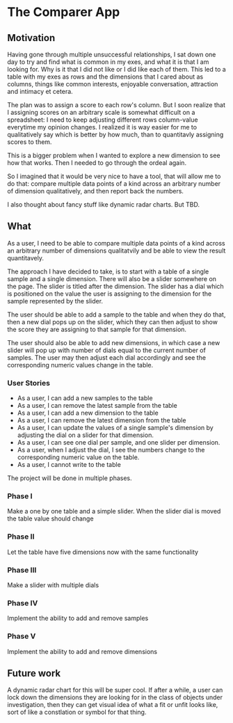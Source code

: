 # The Comparer App

## Motivation

Having gone through multiple unsuccessful relationships, I sat down one day to try and find what is common in my exes, and 
what it is that I am looking for. Why is it that I did not like or I did like each of them. This led to a table with my exes
as rows and the dimensions that I cared about as columns, things like common interests, enjoyable conversation, attraction and 
intimacy et cetera. 

The plan was to assign a score to each row's column. But I soon realize that I assigning scores on an arbitrary scale is 
somewhat difficult on a spreadsheet: I need to keep adjusting different rows column-value everytime my opinion changes. I 
realized it is way easier for me to qualitatively say which is better by how much, than to quantitavly assigning scores to them.

This is a bigger problem when I wanted to explore a new dimension to see how that works. Then I needed to go through the ordeal again.

So I imagined that it would be very nice to have a tool, that will allow me to do that: compare multiple data points of a kind
across an arbitrary number of dimension qualitatively, and then report back the numbers.

I also thought about fancy stuff like dynamic radar charts. But TBD.

## What

As a user, I need to be able to compare multiple data points of a kind across an arbitrary number of dimensions qualitatvily
and be able to view the result quantitavely.

The approach I have decided to take, is to start with a table of a single sample and a single dimension. There will also 
be a slider somewhere on the page. The slider is titled after the dimension. The slider has a dial which is positioned on
the value the user is assigning to the dimension for the sample represented by the slider.

The user should be able to add a sample to the table and when they do that, then a new dial pops up on the slider, which
they can then adjust to show the score they are assigning to that sample for that dimension.

The user should also be able to add new dimensions, in which case a new slider will pop up with number of dials equal to the
current number of samples. The user may then adjust each dial accordingly and see the corresponding numeric values change
in the table.

### User Stories
* As a user, I can add a new samples to the table
* As a user, I can remove the latest sample from the table
* As a user, I can add a new dimension to the table
* As a user, I can remove the latest dimension from the table
* As a user, I can update the values of a single sample's dimension by adjusting the dial on a slider for that dimension.
* As a user, I can see one dial per sample, and one slider per dimension.
* As a user, when I adjust the dial, I see the numbers change to the corresponding numeric value on the table.
* As a user, I cannot write to the table

The project will be done in multiple phases.

### Phase I

Make a one by one table and a simple slider. When the slider dial is moved the table value should change

### Phase II

Let the table have five dimensions now with the same functionality

### Phase III

Make a slider with multiple dials

### Phase IV

Implement the ability to add and remove samples

### Phase V

Implement the ability to add and remove dimensions

## Future work

A dynamic radar chart for this will be super cool. If after a while, a user can lock down the dimensions they are looking for in the
class of objects under investigation, then they can get visual idea of what a fit or unfit looks like, sort of like a constlation or
symbol for that thing.

